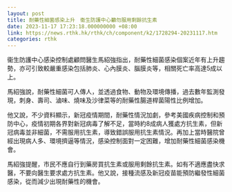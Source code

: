 ```yaml
---
layout: post
title: 耐藥性細菌感染上升　衞生防護中心籲勿服用剩餘抗生素
date: 2023-11-17 17:23:18.000000000 +08:00
link: https://news.rthk.hk/rthk/ch/component/k2/1728294-20231117.htm
categories: rthk
---
```


衞生防護中心感染控制處顧問醫生馬紹強指出，耐藥性細菌感染個案近年有上升趨勢，亦可引致較嚴重感染包括肺炎、心內膜炎、腦膜炎等，相關死亡率高達5成以上。

馬紹強說，耐藥性細菌可人傳人，並透過食物、動物及環境傳播，過去數年監測發現，刺身、壽司、滷味、燒味及沙律菜等的耐藥性腸道桿菌陽性比例增加。

他又說，不少資料顯示，新冠疫情期間，耐藥性情況加劇，參考美國疾病控制和預防中心，疫情初期各界對新冠病毒了解不足，當時約8成病人獲處方抗生素，但新冠病毒並非細菌，不需服用抗生素，導致錯誤服用抗生素情況。再加上當時醫院曾經出現病人多、環境擠逼等情況，感染控制面對一定困難，增加耐藥性細菌感染機會。

馬紹強提醒，市民不應自行到藥房買抗生素或服用剩餘抗生素。如有不適應盡快求醫，不要向醫生要求處方抗生素。他又說，接種流感及新冠疫苗能預防繼發性細菌感染，從而減少出現耐藥性的機會。
